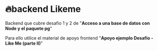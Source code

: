 
# 🔥backend Likeme


Backend que cubre desafio 1 y 2 de "**Acceso a una base de datos con Node y el paquete pg**"

Para ello utilice el material de apoyo frontend "**Apoyo ejemplo Desafío - Like Me (parte II)**"

